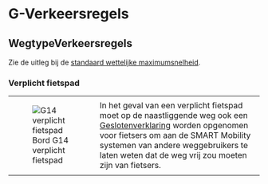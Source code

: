# G-Verkeersregels


## WegtypeVerkeersregels
Zie de uitleg bij de [standaard wettelijke maximumsnelheid](#standaard-wettelijke-maximumsnelheid).

### Verplicht fietspad

<table>
        <tr>
            <td class="left-column">
                <figure>
                    <img src="./hoofdstukken/media/verplichtfietspad.png" alt="G14 verplicht fietspad">
                    <figcaption>Bord G14 verplicht fietspad</figcaption>
                </figure>
            </td>
            <td class="right-column">
                In het geval van een verplicht fietspad moet op de naastliggende weg ook een 
                <a href="#geslotenverklaring">Geslotenverklaring</a> worden opgenomen voor fietsers 
                om aan de SMART Mobility systemen van andere weggebruikers te laten weten dat de weg 
                vrij zou moeten zijn van fietsers.
            </td>
        </tr>
    </table>